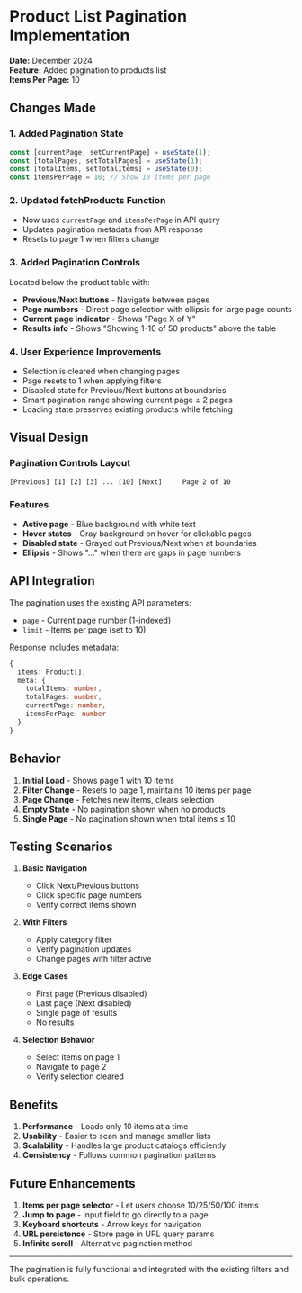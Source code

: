 # Product List Pagination Implementation

**Date:** December 2024  
**Feature:** Added pagination to products list  
**Items Per Page:** 10  

## Changes Made

### 1. Added Pagination State
```typescript
const [currentPage, setCurrentPage] = useState(1);
const [totalPages, setTotalPages] = useState(1);
const [totalItems, setTotalItems] = useState(0);
const itemsPerPage = 10; // Show 10 items per page
```

### 2. Updated fetchProducts Function
- Now uses `currentPage` and `itemsPerPage` in API query
- Updates pagination metadata from API response
- Resets to page 1 when filters change

### 3. Added Pagination Controls
Located below the product table with:
- **Previous/Next buttons** - Navigate between pages
- **Page numbers** - Direct page selection with ellipsis for large page counts
- **Current page indicator** - Shows "Page X of Y"
- **Results info** - Shows "Showing 1-10 of 50 products" above the table

### 4. User Experience Improvements
- Selection is cleared when changing pages
- Page resets to 1 when applying filters
- Disabled state for Previous/Next buttons at boundaries
- Smart pagination range showing current page ± 2 pages
- Loading state preserves existing products while fetching

## Visual Design

### Pagination Controls Layout
```
[Previous] [1] [2] [3] ... [10] [Next]     Page 2 of 10
```

### Features
- **Active page** - Blue background with white text
- **Hover states** - Gray background on hover for clickable pages
- **Disabled state** - Grayed out Previous/Next when at boundaries
- **Ellipsis** - Shows "..." when there are gaps in page numbers

## API Integration

The pagination uses the existing API parameters:
- `page` - Current page number (1-indexed)
- `limit` - Items per page (set to 10)

Response includes metadata:
```typescript
{
  items: Product[],
  meta: {
    totalItems: number,
    totalPages: number,
    currentPage: number,
    itemsPerPage: number
  }
}
```

## Behavior

1. **Initial Load** - Shows page 1 with 10 items
2. **Filter Change** - Resets to page 1, maintains 10 items per page
3. **Page Change** - Fetches new items, clears selection
4. **Empty State** - No pagination shown when no products
5. **Single Page** - No pagination shown when total items ≤ 10

## Testing Scenarios

1. **Basic Navigation**
   - Click Next/Previous buttons
   - Click specific page numbers
   - Verify correct items shown

2. **With Filters**
   - Apply category filter
   - Verify pagination updates
   - Change pages with filter active

3. **Edge Cases**
   - First page (Previous disabled)
   - Last page (Next disabled)
   - Single page of results
   - No results

4. **Selection Behavior**
   - Select items on page 1
   - Navigate to page 2
   - Verify selection cleared

## Benefits

1. **Performance** - Loads only 10 items at a time
2. **Usability** - Easier to scan and manage smaller lists
3. **Scalability** - Handles large product catalogs efficiently
4. **Consistency** - Follows common pagination patterns

## Future Enhancements

1. **Items per page selector** - Let users choose 10/25/50/100 items
2. **Jump to page** - Input field to go directly to a page
3. **Keyboard shortcuts** - Arrow keys for navigation
4. **URL persistence** - Store page in URL query params
5. **Infinite scroll** - Alternative pagination method

---

The pagination is fully functional and integrated with the existing filters and bulk operations.
